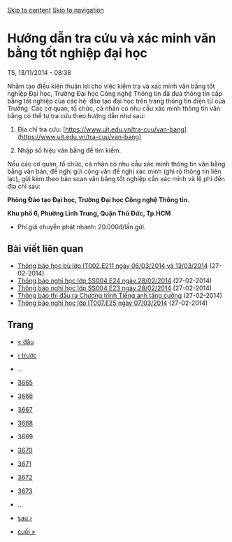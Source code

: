 [Skip to content](https://daa.uit.edu.vn/thongbao/huong-dan-tra-cuu-va-xac-minh-van-bang-tot-nghiep-dai-hoc?page=3668#main)
 [Skip to navigation](https://daa.uit.edu.vn/thongbao/huong-dan-tra-cuu-va-xac-minh-van-bang-tot-nghiep-dai-hoc?page=3668#main-nav)

Hướng dẫn tra cứu và xác minh văn bằng tốt nghiệp đại học
=========================================================

T5, 13/11/2014 - 08:38

Nhằm tạo điều kiện thuận lợi cho việc kiểm tra và xác minh văn bằng tốt nghiệp Đại học, Trường Đại học Công nghệ Thông tin đã đưa thông tin cấp bằng tốt nghiệp của các hệ  đào tạo đại học trên trang thông tin điện tử của Trường. Các cơ quan, tổ chức, cá nhân có nhu cầu xác minh thông tin văn bằng có thể tự tra cứu theo hướng dẫn như sau:

1.  Địa chỉ tra cứu: [https://www.uit.edu.vn/tra-cuu/van-bang](https://www.uit.edu.vn/tra-cuu/van-bang)
    
2.  Nhập số hiệu văn bằng để tìm kiếm.

Nếu các cơ quan, tổ chức, cá nhân có nhu cầu xác minh thông tin văn bằng bằng văn bản, đề nghị gửi công văn đề nghị xác minh (ghi rõ thông tin liên lạc), gửi kèm theo bản scan văn bằng tốt nghiệp cần xác minh và lệ phí đến địa chỉ sau:  

**Phòng Đào tạo Đại học, Trường Đại học Công nghệ Thông tin.**

**Khu phố 6, Phường Linh Trung, Quận Thủ Đức, Tp.HCM**

*   Phí gửi chuyển phát nhanh: 20.000đ/lần gửi.

Bài viết liên quan
------------------

*   [Thông báo học bù lớp IT002.E211 ngày 06/03/2014 và 13/03/2014](https://daa.uit.edu.vn/thongbao/thong-bao-hoc-bu-lop-it002e211-ngay-06032014-va-13032014)
     (27-02-2014)
*   [Thông báo nghỉ học lớp SS004.E24 ngày 28/02/2014](https://daa.uit.edu.vn/thongbao/thong-bao-nghi-hoc-lop-ss004e24-ngay-28022014)
     (27-02-2014)
*   [Thông báo nghỉ học lớp SS004.E23 ngày 28/02/2014](https://daa.uit.edu.vn/thongbao/thong-bao-nghi-hoc-lop-ss004e23-ngay-28022014)
     (27-02-2014)
*   [Thông báo thi đầu ra Chương trình Tiếng anh tăng cường](https://daa.uit.edu.vn/thongbao/thong-bao-thi-dau-ra-chuong-trinh-tieng-anh-tang-cuong)
     (27-02-2014)
*   [Thông báo nghỉ học lớp IT007.E25 ngày 07/03/2014](https://daa.uit.edu.vn/thongbao/thong-bao-nghi-hoc-lop-it007e25-ngay-07032014)
     (27-02-2014)

Trang
-----

*   [« đầu](https://daa.uit.edu.vn/thongbao/huong-dan-tra-cuu-va-xac-minh-van-bang-tot-nghiep-dai-hoc "Đến trang đầu tiên")
    
*   [‹ trước](https://daa.uit.edu.vn/thongbao/huong-dan-tra-cuu-va-xac-minh-van-bang-tot-nghiep-dai-hoc?page=3667 "Đến trang kế trước")
    
*   …
*   [3665](https://daa.uit.edu.vn/thongbao/huong-dan-tra-cuu-va-xac-minh-van-bang-tot-nghiep-dai-hoc?page=3664 "Đến trang 3665")
    
*   [3666](https://daa.uit.edu.vn/thongbao/huong-dan-tra-cuu-va-xac-minh-van-bang-tot-nghiep-dai-hoc?page=3665 "Đến trang 3666")
    
*   [3667](https://daa.uit.edu.vn/thongbao/huong-dan-tra-cuu-va-xac-minh-van-bang-tot-nghiep-dai-hoc?page=3666 "Đến trang 3667")
    
*   [3668](https://daa.uit.edu.vn/thongbao/huong-dan-tra-cuu-va-xac-minh-van-bang-tot-nghiep-dai-hoc?page=3667 "Đến trang 3668")
    
*   3669
*   [3670](https://daa.uit.edu.vn/thongbao/huong-dan-tra-cuu-va-xac-minh-van-bang-tot-nghiep-dai-hoc?page=3669 "Đến trang 3670")
    
*   [3671](https://daa.uit.edu.vn/thongbao/huong-dan-tra-cuu-va-xac-minh-van-bang-tot-nghiep-dai-hoc?page=3670 "Đến trang 3671")
    
*   [3672](https://daa.uit.edu.vn/thongbao/huong-dan-tra-cuu-va-xac-minh-van-bang-tot-nghiep-dai-hoc?page=3671 "Đến trang 3672")
    
*   [3673](https://daa.uit.edu.vn/thongbao/huong-dan-tra-cuu-va-xac-minh-van-bang-tot-nghiep-dai-hoc?page=3672 "Đến trang 3673")
    
*   …
*   [sau ›](https://daa.uit.edu.vn/thongbao/huong-dan-tra-cuu-va-xac-minh-van-bang-tot-nghiep-dai-hoc?page=3669 "Đến trang kế sau")
    
*   [cuối »](https://daa.uit.edu.vn/thongbao/huong-dan-tra-cuu-va-xac-minh-van-bang-tot-nghiep-dai-hoc?page=3863 "Đến trang cuối cùng")